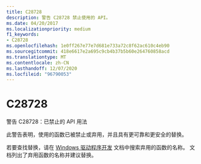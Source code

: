 ```yaml
---
title: C28728
description: 警告 C28728 禁止使用的 API。
ms.date: 04/20/2017
ms.localizationpriority: medium
f1_keywords:
- C28728
ms.openlocfilehash: 1e0ff267e77e7d681e733a72c8f62ac610c4eb90
ms.sourcegitcommit: 418e6617e2a695c9cb4b37b5b60e264760858acd
ms.translationtype: MT
ms.contentlocale: zh-CN
ms.lasthandoff: 12/07/2020
ms.locfileid: "96790053"
---
```

# <a name="c28728"></a>C28728


警告 C28728：已禁止的 API 用法

此警告表明，使用的函数已被禁止或弃用，并且具有更可靠和更安全的替换。

若要查找替换，请在 [Windows 驱动程序开发](../index.yml) 文档中搜索弃用的函数的名称。 文档列出了弃用函数的名称并建议替换。

 

